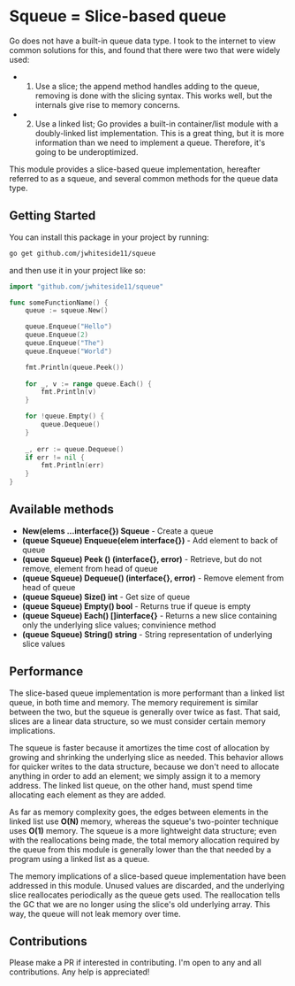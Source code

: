 # Squeue = Slice-based queue

Go does not have a built-in queue data type. I took to the internet to view common solutions for this, and found that there were two that were widely used:
- 1) Use a slice; the append method handles adding to the queue, removing is done with the slicing syntax. This works well, but the internals give rise to memory concerns.
- 2) Use a linked list; Go provides a built-in container/list module with a doubly-linked list implementation. This is a great thing, but it is more information than we need to implement a queue. Therefore, it's going to be underoptimized.

This module provides a slice-based queue implementation, hereafter referred to as a squeue, and several common methods for the queue data type.

## Getting Started

You can install this package in your project by running:

```bash
go get github.com/jwhiteside11/squeue
```

and then use it in your project like so:

```go
import "github.com/jwhiteside11/squeue"

func someFunctionName() {
	queue := squeue.New()

	queue.Enqueue("Hello")
	queue.Enqueue(2)
	queue.Enqueue("The")
	queue.Enqueue("World")

	fmt.Println(queue.Peek())
	
	for _, v := range queue.Each() {
		fmt.Println(v)
	}

	for !queue.Empty() {
		queue.Dequeue()
	}
	
	_, err := queue.Dequeue()
	if err != nil {
		fmt.Println(err)
	}
}
```

## Available methods

- **New(elems ...interface{}) Squeue** - Create a queue
- **(queue Squeue) Enqueue(elem interface{})** - Add element to back of queue
- **(queue Squeue) Peek () (interface{}, error)** - Retrieve, but do not remove, element from head of queue
- **(queue Squeue) Dequeue() (interface{}, error)** - Remove element from head of queue
- **(queue Squeue) Size() int** - Get size of queue
- **(queue Squeue) Empty() bool** - Returns true if queue is empty
- **(queue Squeue) Each() []interface{}** - Returns a new slice containing only the underlying slice values; convinience method
- **(queue Squeue) String() string** - String representation of underlying slice values

## Performance

The slice-based queue implementation is more performant than a linked list queue, in both time and memory. The memory requirement is similar between the two, but the squeue is generally over twice as fast. That said, slices are a linear data structure, so we must consider certain memory implications.

The squeue is faster because it amortizes the time cost of allocation by growing and shrinking the underlying slice as needed. This behavior allows for quicker writes to the data structure, because we don't need to allocate anything in order to add an element; we simply assign it to a memory address. The linked list queue, on the other hand, must spend time allocating each element as they are added. 

As far as memory complexity goes, the edges between elements in the linked list use **O(N)** memory, whereas the squeue's two-pointer technique uses **O(1)** memory. The squeue is a more lightweight data structure; even with the reallocations being made, the total memory allocation required by the queue from this module is generally lower than the that needed by a program using a linked list as a queue.

The memory implications of a slice-based queue implementation have been addressed in this module. Unused values are discarded, and the underlying slice reallocates periodically as the queue gets used. The reallocation tells the GC that we are no longer using the slice's old underlying array. This way, the queue will not leak memory over time.

## Contributions

Please make a PR if interested in contributing. I'm open to any and all contributions. Any help is appreciated!

